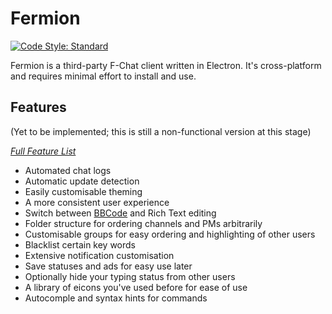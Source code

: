 # Fermion

[![Code Style: Standard](https://img.shields.io/badge/code_style-standard-brightgreen.svg)](https://standardjs.com)

Fermion is a third-party F-Chat client written in Electron. It's cross-platform and requires minimal effort to install and use.

## Features 
(Yet to be implemented; this is still a non-functional version at this stage)

  *[Full Feature List](https://kemono-kay.github.io/Fermion/Features.html)*

  * Automated chat logs
  * Automatic update detection
  * Easily customisable theming
  * A more consistent user experience
  * Switch between [BBCode](https://kemono-kay.github.io/Fermion/BBCode.html) and Rich Text editing
  * Folder structure for ordering channels and PMs arbitrarily
  * Customisable groups for easy ordering and highlighting of other users
  * Blacklist certain key words
  * Extensive notification customisation
  * Save statuses and ads for easy use later
  * Optionally hide your typing status from other users
  * A library of eicons you've used before for ease of use
  * Autocomple and syntax hints for commands